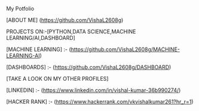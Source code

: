 My Potfolio

[ABOUT ME] (https://github.com/VishaL2608g)


PROJECTS ON:-[PYTHON,DATA SCIENCE,MACHINE LEARNING/AI,DASHBOARD]

[PYTHON]:- (https://github.com/VishaL2608g/PYTHON)

[DATA SCIENCE]:-(https://github.com/VishaL2608g/Data_Analysis)

[MACHINE LEARNING] :- (https://github.com/VishaL2608g/MACHINE-LEARNING-AI)

[DASHBOARDS] :- (https://github.com/VishaL2608g/DASHBOARD)


[TAKE A LOOK ON MY OTHER PROFILES]

[LINKEDIN] :- (https://www.linkedin.com/in/vishal-kumar-36b990274/)

[HACKER RANK] :- (https://www.hackerrank.com/vkvishalkumar261?hr_r=1)
